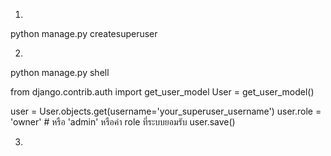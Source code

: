 

1.
python manage.py createsuperuser





2.
python manage.py shell


from django.contrib.auth import get_user_model
User = get_user_model()

user = User.objects.get(username='your_superuser_username')
user.role = 'owner'  # หรือ 'admin' หรือค่า role ที่ระบบยอมรับ
user.save()

3.
